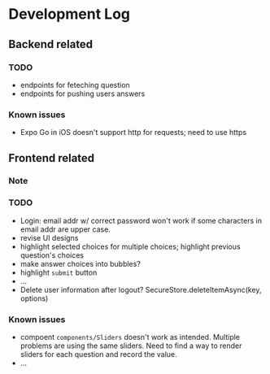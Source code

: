 # Development Log

## Backend related
### TODO
- endpoints for feteching question
- endpoints for pushing users answers
  
### Known issues
- Expo Go in iOS doesn't support http for requests; need to use https


## Frontend related
### Note

### TODO
- Login: email addr w/ correct password won't work if some characters in email addr are upper case.
- revise UI designs
- highlight selected choices for multiple choices; highlight previous question's choices
- make answer choices into bubbles?
- highlight `submit` button
- ...
- Delete user information after logout? SecureStore.deleteItemAsync(key, options)

### Known issues
- compoent `components/Sliders` doesn't work as intended. Multiple problems are using the same sliders. Need to find a way to render sliders for each question and record the value.
- ...

